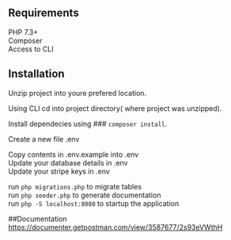 ## Requirements  

PHP 7.3+  
Composer  
Access to CLI  

## Installation  

Unzip project into youre prefered location.  

Using CLI cd into project directory( where project was unzipped).  

Install dependecies using ### `composer install`.  

Create a new file .env  

Copy contents in .env.example into .env  
Update your database details in .env  
Update your stripe keys in .env  

run `php migrations.php` to migrate tables  
run `php seeder.php` to generate documentation  
run `php -S localhost:8080` to startup the application  

##Documentation  
https://documenter.getpostman.com/view/3587677/2s93eVWthH
